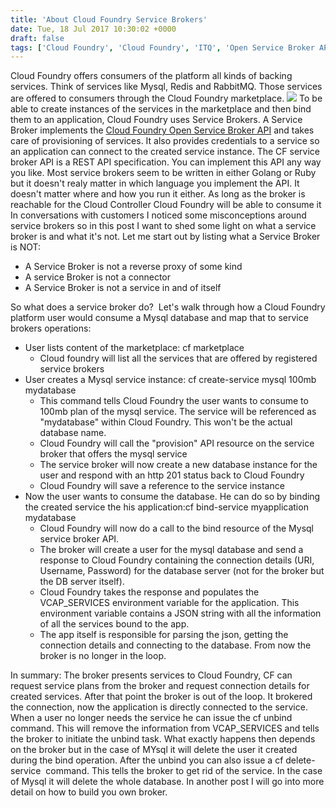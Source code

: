 ```yaml
---
title: 'About Cloud Foundry Service Brokers'
date: Tue, 18 Jul 2017 10:30:02 +0000
draft: false
tags: ['Cloud Foundry', 'Cloud Foundry', 'ITQ', 'Open Service Broker API', 'Service Brokers']
---
```


Cloud Foundry offers consumers of the platform all kinds of backing services. Think of services like Mysql, Redis and RabbitMQ. Those services are offered to consumers through the Cloud Foundry marketplace. ![](https://www.cloudfoundry.org/wp-content/uploads/2017/01/CFF_Logo_vertical_RGB.png) To be able to create instances of the services in the marketplace and then bind them to an application, Cloud Foundry uses Service Brokers. A Service Broker implements the [Cloud Foundry Open Service Broker API](https://docs.cloudfoundry.org/services/api.html) and takes care of provisioning of services. It also provides credentials to a service so an application can connect to the created service instance. The CF service broker API is a REST API specification. You can implement this API any way you like. Most service brokers seem to be written in either Golang or Ruby but it doesn't realy matter in which language you implement the API. It doesn't matter where and how you run it either. As long as the broker is reachable for the Cloud Controller Cloud Foundry will be able to consume it In conversations with customers I noticed some misconceptions around service brokers so in this post I want to shed some light on what a service broker is and what it's not. Let me start out by listing what a Service Broker is NOT:

*   A Service Broker is not a reverse proxy of some kind
*   A service Broker is not a connector
*   A Service Broker is not a service in and of itself

So what does a service broker do?  Let's walk through how a Cloud Foundry platform user would consume a Mysql database and map that to service brokers operations:

*   User lists content of the marketplace: cf marketplace
    *   Cloud foundry will list all the services that are offered by registered service brokers
*   User creates a Mysql service instance: cf create-service mysql 100mb mydatabase
    *   This command tells Cloud Foundry the user wants to consume to 100mb plan of the mysql service. The service will be referenced as "mydatabase" within Cloud Foundry. This won't be the actual database name.
    *   Cloud Foundry will call the "provision" API resource on the service broker that offers the mysql service
    *   The service broker will now create a new database instance for the user and respond with an http 201 status back to Cloud Foundry
    *   Cloud Foundry will save a reference to the service instance
*   Now the user wants to consume the database. He can do so by binding the created service the his application:cf bind-service myapplication mydatabase
    *   Cloud Foundry will now do a call to the bind resource of the Mysql service broker API.
    *   The broker will create a user for the mysql database and send a response to Cloud Foundry containing the connection details (URI, Username, Password) for the database server (not for the broker but the DB server itself).
    *   Cloud Foundry takes the response and populates the VCAP\_SERVICES environment variable for the application. This environment variable contains a JSON string with all the information of all the services bound to the app.
    *   The app itself is responsible for parsing the json, getting the connection details and connecting to the database. From now the broker is no longer in the loop.

In summary: The broker presents services to Cloud Foundry, CF can request service plans from the broker and request connection details for created services. After that point the broker is out of the loop. It brokered the connection, now the application is directly connected to the service. When a user no longer needs the service he can issue the cf unbind  command. This will remove the information from VCAP\_SERVICES and tells the broker to initiate the unbind task. What exactly happens then depends on the broker but in the case of MYsql it will delete the user it created during the bind operation. After the unbind you can also issue a cf delete-service  command. This tells the broker to get rid of the service. In the case of Mysql it will delete the whole database. In another post I will go into more detail on how to build you own broker.
